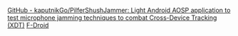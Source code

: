 
[GitHub - kaputnikGo/PilferShushJammer: Light Android AOSP application to test microphone jamming techniques to combat Cross-Device Tracking (XDT)](https://github.com/kaputnikGo/PilferShushJammer)
[F-Droid](https://www.f-droid.org/app/cityfreqs.com.pilfershushjammer)
